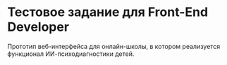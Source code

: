 # Тестовое задание для Front-End Developer

Прототип веб-интерфейса для онлайн-школы, в котором реализуется функционал ИИ-психодиагностики детей.
